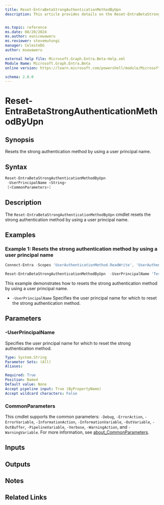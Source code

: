 ```yaml
---
title: Reset-EntraBetaStrongAuthenticationMethodByUpn
description: This article provides details on the Reset-EntraBetaStrongAuthenticationMethodByUpn command.


ms.topic: reference
ms.date: 08/20/2024
ms.author: eunicewaweru
ms.reviewer: stevemutungi
manager: CelesteDG
author: msewaweru

external help file: Microsoft.Graph.Entra.Beta-Help.xml
Module Name: Microsoft.Graph.Entra.Beta
online version: https://learn.microsoft.com/powershell/module/Microsoft.Graph.Entra.Beta/Reset-EntraBetaStrongAuthenticationMethodByUpn

schema: 2.0.0
---
```


# Reset-EntraBetaStrongAuthenticationMethodByUpn

## Synopsis

Resets the strong authentication method by using a user principal name.

## Syntax

```powershell
Reset-EntraBetaStrongAuthenticationMethodByUpn 
 -UserPrincipalName <String> 
 [<CommonParameters>]
```

## Description

The `Reset-EntraBetaStrongAuthenticationMethodByUpn` cmdlet resets the strong authentication method by using a user principal name.

## Examples

### Example 1: Resets the strong authentication method by using a user principal name

```powershell
Connect-Entra -Scopes 'UserAuthenticationMethod.ReadWrite', 'UserAuthenticationMethod.ReadWrite.All'

Reset-EntraBetaStrongAuthenticationMethodByUpn  -UserPrincipalName 'Test_contoso.com#EXT#@M365x99297270.onmicrosoft.com'
```

This example demonstrates how to resets the strong authentication method by using a user principal name.

- `-UserPrincipalName` Specifies the user principal name for which to reset the strong authentication method.

## Parameters

### -UserPrincipalName

Specifies the user principal name for which to reset the strong authentication method.

```yaml
Type: System.String
Parameter Sets: (All)
Aliases:

Required: True
Position: Named
Default value: None
Accept pipeline input: True (ByPropertyName)
Accept wildcard characters: False
```

### CommonParameters

This cmdlet supports the common parameters: `-Debug`, `-ErrorAction`, `-ErrorVariable`, `-InformationAction`, `-InformationVariable`, `-OutVariable`, `-OutBuffer`, `-PipelineVariable`, `-Verbose`, `-WarningAction`, and `-WarningVariable`. For more information, see [about_CommonParameters](https://go.microsoft.com/fwlink/?LinkID=113216).

## Inputs

## Outputs

## Notes

## Related Links
